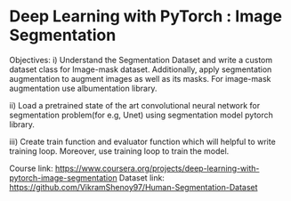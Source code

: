 <h1>Deep Learning with PyTorch : Image Segmentation  </h1>
Objectives:
  i)   Understand the Segmentation Dataset and write a custom dataset class for Image-mask dataset. Additionally, apply segmentation augmentation to augment images as          well as its masks. For image-mask augmentation use albumentation library.

  ii)  Load a pretrained state of the art convolutional neural network for segmentation problem(for e.g, Unet) using segmentation model pytorch library. 

  iii) Create train function and evaluator function which will helpful to write training loop. Moreover, use training loop to train the model.
  
  

Course link: https://www.coursera.org/projects/deep-learning-with-pytorch-image-segmentation
Dataset link: https://github.com/VikramShenoy97/Human-Segmentation-Dataset
